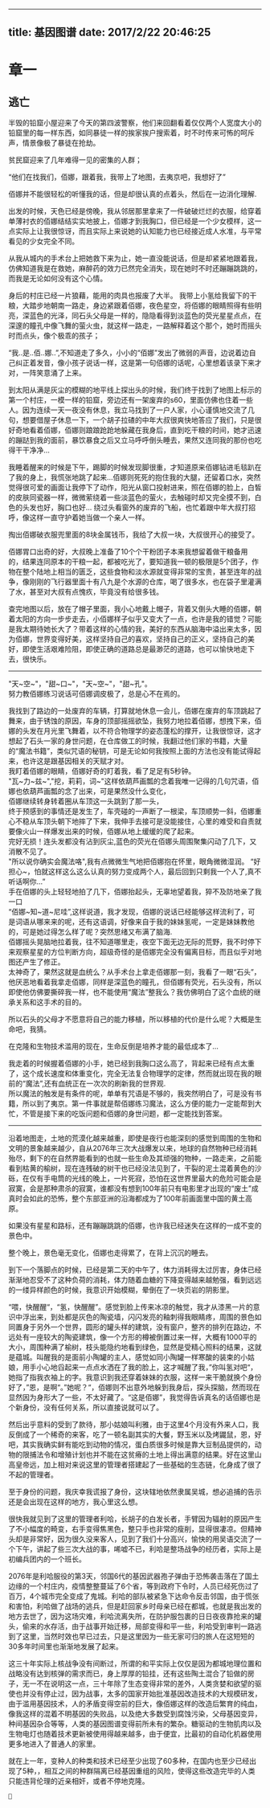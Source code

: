 
---
title: 基因图谱
date: 2017/2/22 20:46:25
---
# 章一

<!-- more -->
## 逃亡

半毁的铅窟小屋迎来了今天的第四波警察，他们来回翻看着仅仅两个人宽度大小的铅窟里的每一样东西，如同暴徒一样的挨家挨户搜索着，时不时传来可怖的呵斥声，情景像极了暴徒在抢劫。   

贫民窟迎来了几年难得一见的密集的人群；   

“他们在找我们，佰娜，跟着我，我带上了地图，去夷京吧，我想好了”   

佰娜并不能很轻松的听懂我的话，但是却很认真的点着头，然后在一边消化理解.   

出发的时候，天色已经是傍晚，我从邻居那里拿来了一件破破烂烂的衣服，给穿着单薄衬衣的佰娜结结实实地披上，佰娜才到我胸口，但已经是一个少女模样，这一点实际上让我很惊讶，而且实际上来说她的认知能力也已经接近成人水准，与平常看见的少女完全不同。   

从我从城内的手术台上把她救下来为止，她一直没能说话，但是却紧紧地跟着我，仿佛知道我是在救她，麻醉药的效力已然完全消失，现在她时不时还蹦蹦跳跳的，而我是无论如何没有这个心情。   

身后的村庄已经一片狼藉，能用的肉具也报废了大半。
我带上小氢给我留下的干粮，大踏步地朝南一路走，身边紧跟着佰娜，夜色星空，将佰娜的眼睛照得有些明亮，深蓝色的光泽，同石头父母是一样的，隐隐看得到淡蓝色的荧光星星点点，在深邃的瞳孔中像飞舞的萤火虫，就这样一路走，一路解释着这个那个，她时而摇头时而点头，像个极乖的孩子；   

“我..是..佰..娜..”,不知道走了多久，小小的“佰娜”发出了微弱的声音，边说着边自己纠正着发音，像小孩子说话一样，这是第一句佰娜的话呢，心里想着该录下来才对，一阵笑意涌了上来。   

到太阳从满是灰尘的模糊的地平线上探出头的时候，我们终于找到了地图上标示的第一个村庄，一模一样的铅窟，旁边还有一架废弃的s60，里面仿佛也住着一些人。因为连续一天一夜没有休息，我立马找到了一户人家，小心谨慎地交流了几句，想要借屋子休息一下，一个胡子拉碴的中年大叔很爽快地答应了我们，只是很好奇地看着佰娜，佰娜则踉踉跄跄地躲藏在我身后，直到吃干粮的时间，她才迅速的蹦跶到我的面前，暴饮暴食之后又立马呼呼倒头睡去，果然又连同我的那份也吃得干干净净...

我睡着醒来的时候是下午，踢脚的时候发现脚很重，才知道原来佰娜钻进毛毯趴在了我的身上，我慌张地跳了起来...佰娜则死死的抱住我的大腿，还留着口水，突然觉得很可爱的画面让我停下了动作，阳光从窗口投射进来，照在佰娜的脸上，白皙的皮肤同瓷器一样，微微萦绕着一些淡蓝色的萤火，去触碰时却又完全摸不到，白色的头发也好，胸口也好... 绕过头看窗外的废弃的飞船，也忙着跟中年大叔打招呼，像这样一直守护着她当做一个亲人一样。  

掏出佰娜破衣服兜里面的8块金属钱币，我给了大叔一块，大叔很开心的接受了。   

佰娜胃口出奇的好，大叔晚上准备了10个个干粉团子本来我想留着做干粮备用的，结果连同原本的干粮一起，都被吃光了，要知道我一顿的极限是5个团子，作物在整个陆地上相当的匮乏，这些食物和淡水源就变得非常的宝贵，甚至连年的战争，像刚刚的飞行器里面十有八九是个水源的仓库，喝了很多水，也在袋子里灌满了水，甚至对大叔有点愧疚，毕竟没有给很多钱。

查完地图以后，放在了帽子里面，我小心地戴上帽子，背着又倒头大睡的佰娜，朝着太阳的方向一步步走去，小佰娜样子似乎又变大了一点，也许是我的错觉？可能是我太期待她长大了？带着这样的心情的我，美好的东西从脑海中溢出来太多，因为佰娜，世界变得好美，这样坚持自己的喜欢，坚持自己的正义，坚持自己的美好，即使生活艰难险阻，即使正确的道路总是最渺茫的道路，也可以愉快地走下去，很快乐。   

---
"天~空~"，"甜~口~"，"天~空~"，"甜~孔"。   
努力教佰娜练习说话可佰娜调皮极了，总是心不在焉的。   

我找到了路边的一处废弃的车辆，打算就地休息一会儿，佰娜在废弃的车顶跳起了舞来，由于锈蚀的原因，车身的顶部摇摇欲坠，我努力地拉着佰娜，想拽下来，佰娜的头发在月光里飞舞着，以不符合物理学的姿态蓬松的撑开，让我很惊讶，这才想起了石头一家的身世问题，在仓库做工的时候，我翻过他们家的书籍，大量的“魔法书籍”，类似咒语的秘钥，可是无论如何我按照上面的方法也没有能试得起来，也许这是跟基因相关的天赋才对。   
我盯着佰娜的眼睛，佰娜好奇的盯着我，看了足足有5秒钟。   
"瓦~力~兹~","挖，莉莉，词~"这样依葫芦画瓢的念着我唯一记得的几句咒语，佰娜也依葫芦画瓢的念了出来，可是果然没什么变化，   
佰娜继续转身转着圈从车顶这一头跳到了那一头，   
终于预感到的事情还是发生了，车壳碰的一声断了一根梁，车顶顺势一斜，佰娜重心不稳从车顶头朝下地摔了下来，我伸手去接可是没能接住，心里的难受和自责就要像火山一样爆发出来的时候，佰娜从地上缓缓的爬了起来。   
完好无损！连头发都没有沾到灰尘,蓝色的荧光在佰娜头周围聚集闪动了几下，又消散不见了。   
"所以说你确实会魔法咯",我有点微微生气地把佰娜抱在怀里，眼角微微湿润。
“好担心~，怕就这样这么这么认真的努力变成两个人，最后回到只剩我一个人了,真不听话啊你...”   
手在佰娜的头上轻轻地拍了几下，佰娜抬起头，无辜地望着我，猝不及防地亲了我一口   
“佰娜~知~道~尼哇”,这样说道，我才发现，佰娜的说话已经能够这样流利了，可是词语从哪来来的呢，还有这语调，好像来自于我的妹妹氢呢，一定是妹妹教他的，可是她过得怎么样了呢？突然思绪又布满了脑海.   
佰娜摇头晃脑地拉着我，往不知道哪里走，夜空下面无边无际的荒野，我不时停下来观察星星的方位判断方向，超级奇怪的是佰娜完全没有偏离目标，而且似乎对地图还产生了修正。   
太神奇了，果然这就是血统么？从手术台上拿走佰娜那一刻，我看了一眼“石头”，他厌恶地看着我拿走佰娜，同样是深蓝色的瞳孔，但佰娜有荧光，石头没有，所以即使他仿佛要撕碎我一样，也不能使用“魔法”整我么？我仿佛明白了这个血统的继承关系和这手术的目的。    

所以石头的父母才不愿意将自己的能力移植，所以移植的代价是什么呢？大概是生命吧，我猜。   

在克隆和生物技术滥用的现在，生命反倒是培养才能的最低成本了...

我走着的时候握着佰娜的小手，她已经到我胸口这么高了，背起来已经有点太重了，这个成长速度和体重变化，完全无法复合物理学的定律，然而就出现在我的眼前的“魔法”,还有血统正在一次次的刷新我的世界观.  
所以魔法的触发是有条件的呢，单单有咒语是不够的，我突然明白了，可是没有书籍，所以到了夷京。第一件事就是帮佰娜练习魔法，这么方便的能力一定能帮到大忙，不管是接下来的吃饭问题和佰娜的身世问题，都一定能找到答案。   
   
---
   
   沿着地图走，土地的荒漠化越来越重，即使是夜行也能深刻的感觉到周围的生物和文明的景象越来越少，自从2076年三次大战爆发以来，地球的自然物种已经消耗殆尽，剩下的在自然界能看到的也就一些生命及其顽强的物种，一路走来，之前能看到枯黄的榆树，现在连残破的树干也已经没法见到了，干裂的泥土混着黄色的沙砾，在仅有手电筒的光线的晚上，一片死寂，恐怕在这世界里最大的危险可能会是寂寞，会是那种肃杀的寂寞，谁都没有想到100年前只有电影里才出现的“废土”成真时会如此的恐怖，整个东部亚洲的沿海都成为了100年前画面里中国的黄土高原。
   
   如果没有星星和路标，还有蹦蹦跳跳的佰娜，也许我已经迷失在这样的一成不变的景色中。   
   
   整个晚上，景色毫无变化，佰娜也走得累了，在背上沉沉的睡去。
   
   到下一个落脚点的时候，已经是第二天的中午了，体力消耗得太过厉害，身体已经渐渐地忍受不了这种负荷的消耗，体力随着血糖的下降变得越来越勉强，看到远远的一缕异样颜色的时候，我意识开始模糊，晕倒在了一块页岩的阴影里。   
   
   “喂，快醒醒“，“氢，快醒醒”。感觉到脸上传来冰凉的触觉，我才从漆黑一片的意识中浮出来，到处都是灰色的陶瓷墙，闪闪发亮的釉刺得我眼睛疼，周围的景色如同置身于另外一个世界，圆形的罐头样的建筑，没有窗户，整齐的排列在路边，不远处有一座较大的陶瓷建筑，像一个方形的樽被倒置过来一样，大概有1000平的大小，周围种满了榆树，枝头能隐约地看到绿色，显然是受精心照料的结果，这就是蕴城。叫醒我的是面前小陶罐的主人，感觉如同小陶罐一样寒酸的装束的小姑娘，用手小心地舀起来一点点水洒在了我的脸上，这才喊醒了我，”你叫氢对吧“，她指了指我衣袖上的字。我意识到我还穿着妹妹的衣服，这样一来干脆就换个身份好了，”恩，是啊“。”她呢？“，佰娜则不出意外地躲到我身后，探头探脑，然而现在显然因为身形大了一些，不太好藏了。“这是佰娜”，我觉得告诉真名的话佰娜也是个新身份，没有任何关系，所以直接说就可以了。
   
   然后出乎意料的受到了款待，那小姑娘叫利雅，由于这里4个月没有外来人口，我反倒成了一个稀奇的来客，吃了一顿名副其实的大餐，野玉米以及烤鼹鼠，恩，好吧，其实我确实鲜有能吃到动物的情况，蛋白质很多时候是靠大豆制品提供的，动物的限捕法令和增殖计划也并不能在这贫瘠的土地上得出满意的结果。好在这里山高皇帝远，加上相对来说这里的管理者搭建起了一些基础的生态链，化身成了很了不起的管理者。
   
   至于身份的问题，我庆幸我谎报了身份，这块辖地依然隶属吴城，想必追捕的告示还是会出现在这样的地方，我心里这么想。
   
   很快我就见到了这里的管理者利哈，长胡子的白发长者，手臂因为辐射的原因产生了不小幅度的畸变，右手变得焦黑色，整只手也非常的瘦削，显得很凄凉。但精神头却是非常好，因为很久没来客人，见到了我们十分高兴，愉快的用吴语交流了一个下午，讲起了些三次大战的事，唏嘘不已，利哈是整场战争的经历者，实际上是初编兵团内的一个班长。
   
   2076年是利哈服役的第3天，邻国6代的基因武器孢子弹由于恐怖袭击落在了国土边缘的一个村庄内，疫情整整蔓延了6个省，等到政府下令时，人员已经死伤过了百万，4个城市完全变成了鬼城。利哈的部队被紧急下达命令反击邻国，由于慌张和害怕，利哈做了战场的逃兵，但是赶回家乡时母亲已经在都城，也就是我出发的地方去世了，因为这场灾难，利哈流离失所，在防护服包裹的日日夜夜靠抢来的罐头，偷来的水存活，由于战事开始迁移，局部变得和平一些，利哈受到审判一路逃到了这里，当然时效也早已过去，只是这里因为一些无家可归的旅人在这短短的30多年时间里也渐渐地发展了起来。
   
   这三十年实际上核战争没有间断过，所谓的和平实际上仅仅是因为都城地理位置和战略没有达到核弹的需求而已，身上厚厚的铅挂，还有这些陶土混合了铅做的房子，无一不在说明这一点，三十年除了生态变得非常的差外，人类贪婪和欲望的驱使也并没有停止过，因为战事，太多的国家开始批准基因改造技术的大规模研发，由于滥用基因技术，人的矛盾变得空前的巨大，像佰娜这样的改造后繁育的纯血，像我这样的混着不明基因的失败品，以及绝大多数受到腐蚀污染，父母基因变异，种间基因杂合等等，人类的基因图谱变得前所未有的繁杂。糖驱动的生物肌肉以及生物电灯也随着技术更新被使用得越来越多，由于便宜，比最初的自动化机器使用更多地进入了普通人的家里。  
  
   就在上一年，变种人的种类和技术已经至少出现了60多种，在国内也至少已经出现了5种，，相互之间的种群隔离已经基因重组的风险，使得这些改造完毕的人类只能违背伦理的近亲相奸，或者不停地克隆。
   
   
   
   
	
   
   
   
   
   
    




































   




